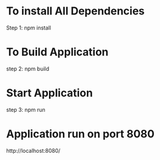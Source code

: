 # To install All Dependencies
Step 1: npm install

# To Build Application
step 2: npm build

# Start Application
step 3: npm run

# Application run on port 8080
http://localhost:8080/